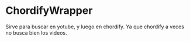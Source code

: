 # ChordifyWrapper
Sirve para buscar en yotube, y luego en chordify. Ya que chordify a veces no busca bien los videos.
